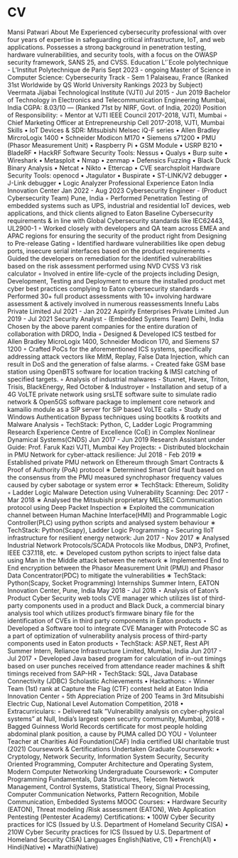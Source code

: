 # CV
Mansi Patwari
About Me
Experienced cybersecurity professional with over four years of expertise in safeguarding critical infrastructure, IoT, and web
applications. Possesses a strong background in penetration testing, hardware vulnerabilities, and security tools, with a
focus on the OWASP security framework, SANS 25, and CVSS.
Education
L’´Ecole polytechnique - L’Institut Polytechnique de Paris Sept 2023 - ongoing
Master of Science in Computer Science: Cybersecurity Track - Sem 1 Palaiseau, France
(Ranked 31st Worldwide by QS World University Rankings 2023 by Subject)
Veermata Jijabai Technological Institute (VJTI) Jul 2015 - Jun 2019
Bachelor of Technology in Electronics and Telecommunication Engineering Mumbai, India
CGPA: 8.03/10 — (Ranked 71st by NIRF, Govt. of India, 2020)
Position of Responsibility:
◦ Mentor at VJTI IEEE Council 2017-2018, VJTI, Mumbai
◦ Chief Marketing Officer at Entrepreneurship Cell 2017-2018, VJTI, Mumbai
Skills
•
IoT Devices & SDR: Mitsubishi Melsec iQ-F series • Allen Bradley MircroLogix 1400 • Schneider Modicon M170 • Siemens
s71200 • PMU (Phasor Measurement Unit) • Raspberry Pi • GSM Module • USRP B210 • BladeRF • HackRF
Software Security Tools: Nessus • Qualys • Burp suite • Wireshark • Metasploit • Nmap • zenmap • Defensics Fuzzing • Black
Duck Binary Analysis • Netcat • Nikto • Ettercap • CVE searchsploit
Hardware Security Tools: openocd • Jtagulator • Buspirate • ST-LINK/V2 debugger • J-Link debugger • Logic Analyzer
Professional Experience
Eaton India Innovation Center Jan 2022 - Aug 2023
Cybersecurity Engineer - (Product Cybersecurity Team) Pune, India
◦ Performed Penetration Testing of embedded systems such as UPS, industrial and residential IoT devices, web
applications, and thick clients aligned to Eaton Baseline Cybersecurity requirements & in line with Global
Cybersecurity standards like IEC62443, UL2900-1
◦ Worked closely with developers and QA team across EMEA and APAC regions for ensuring the security of the
product right from Designing to Pre-release Gating
◦ Identified hardware vulnerabilities like open debug ports, insecure serial interfaces based on the product requirements
◦ Guided the developers on remediation for the identified vulnerabilities based on the risk assessment performed using
NVD CVSS V3 risk calculator
◦ Involved in entire life-cycle of the projects including Design, Development, Testing and Deployment to ensure the
installed product met cyber best practices complying to Eaton cybersecurity standards
◦ Performed 30+ full product assessments with 10+ involving hardware assessment & actively involved in numerous
reassessments
Innefu Labs Private Limited Jul 2021 - Jan 2022
Aspirify Enterprises Private Limited Jun 2019 - Jul 2021
Security Analyst - (Embedded Systems Team) Delhi, India
Chosen by the above parent companies for the entire duration of collaboration with DRDO, India
◦ Designed & Developed ICS testbed for Allen Bradley MicroLogix 1400, Schneider Modicon 170, and Siemens S7 1200
◦ Crafted PoCs for the aforementioned ICS systems, specifically addressing attack vectors like MitM, Replay, False Data Injection,
which can result in DoS and the generation of false alarms.
◦ Created fake GSM base station using OpenBTS software for location tracking & IMSI catching of specified targets.
◦ Analysis of industrial malwares - Stuxnet, Havex, Triton, Trisis, BlackEnergy, Red October & Industroyer
◦ Installation and setup of a 4G VoLTE private network using srsLTE software suite to simulate radio network & Open5GS
software package to implement core network and kamailio module as a SIP server for SIP based VoLTE calls
◦ Study of Windows Authentication Bypass techniques using bootkits & rootkits and Malware Analysis
◦ TechStack: Python, C, Ladder Logic Programming
Research Experience
Centre of Excellence (CoE) in Complex Nonlinear Dynamical Systems(CNDS) Jun 2017 - Jun 2019
Research Assistant under Guide: Prof. Faruk Kazi VJTI, Mumbai
Key Projects:
◦ Distributed blockchain in PMU Network for cyber-attack resilience: Jul 2018 - Feb 2019
∗ Established private PMU network on Ethereum through Smart Contracts & Proof of Authority (PoA) protocol
∗ Determined Smart Grid fault based on the consensus from the PMU measured synchrophasor frequency values caused by
cyber sabotage or system error
∗ TechStack: Ethereum, Solidity
◦ Ladder Logic Malware Detection using Vulnerability Scanning: Dec 2017 - Mar 2018
∗ Analysed the Mitsubishi proprietary MELSEC Communication protocol using Deep Packet Inspection
∗ Exploited the communication channel between Human Machine Interface(HMI) and Programmable Logic Controller(PLC)
using python scripts and analysed system behaviour
∗ TechStack: Python(Scapy), Ladder Logic Programming
◦ Securing IIoT infrastructure for resilient energy network: Jun 2017 - Nov 2017
∗ Analysed Industrial Network Protocols/SCADA Protocols like Modbus, DNP3, Profinet, IEEE C37.118, etc.
∗ Developed custom python scripts to inject false data using Man in the Middle attack between the network
∗ Implemented End to End encryption between the Phasor Measurement Unit (PMU) and Phasor Data Concentrator(PDC) to
mitigate the vulnerabilities
∗ TechStack: Python(Scapy, Socket Programming)
Internships
Summer Intern, EATON Innovation Center, Pune, India May 2018 - Jul 2018
⋆ Analysis of Eaton’s Product Cyber Security web tools CVE manager which utilizes list of third-party components used in a
product and Black Duck, a commercial binary analysis tool which utilizes product’s firmware binary file for the identification of
CVEs in third party components in Eaton products
⋆ Developed a Software tool to integrate CVE Manager with Protecode SC as a part of optimization of vulnerability analysis
process of third-party components used in Eaton products
⋆ TechStack: ASP.NET, Rest API
Summer Intern, Reliance Infrastructure Limited, Mumbai, India Jun 2017 - Jul 2017
⋆ Developed Java based program for calculation of in-out timings based on user punches received from attendance reader
machines & shift timings received from SAP-HR
⋆ TechStack: SQL, Java Database Connectivity (JDBC)
Scholastic Achievements
• Hackathons:
◦ Winner Team (1st) rank at Capture the Flag (CTF) contest held at Eaton India Innovation Center
◦ 5th Appreciation Prize of 200 Teams in 3rd Mitsubishi Electric Cup, National Level Automation Competition, 2018
• Extracurriculars:
◦ Delivered talk ”Vulnerability analysis on cyber-physical systems” at Null, India’s largest open security community, Mumbai, 2018
◦ Bagged Guinness World Records certificate for most people holding abdominal plank position, a cause by PUMA called DO YOU
◦ Volunteer Teacher at Charities Aid Foundation(CAF) India certified U&I charitable trust (2021)
Coursework & Certifications Undertaken
Graduate Coursework:
• Cryptology, Network Security, Information System Security, Security Oriented Programming, Computer Architecture and
Operating System, Modern Computer Networking
Undergraduate Coursework:
• Computer Programming Fundamentals, Data Structures, Telecom Network Management, Control Systems, Statistical Theory,
Signal Processing, Computer Communication Networks, Pattern Recognition, Mobile Communication, Embedded Systems
MOOC Courses:
• Hardware Security (EATON), Threat modeling /Risk assessment (EATON), Web Application Pentesting (Pentester Academy)
Certifications:
• 100W Cyber Security practices for ICS (Issued by U.S. Department of Homeland Security CISA)
• 210W Cyber Security practices for ICS (Issued by U.S. Department of Homeland Security CISA)
Languages
English(Native, C1) • French(A1) • Hindi(Native) • Marathi(Native)
